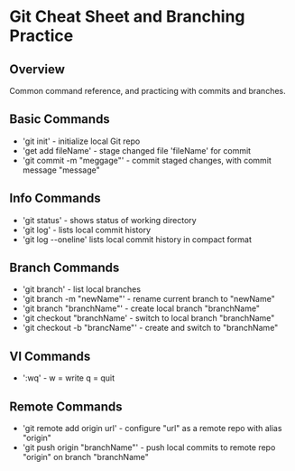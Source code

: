 # Git Cheat Sheet and Branching Practice

## Overview

Common command reference, and practicing with commits and branches.

## Basic Commands

* 'git init' - initialize local Git repo
* 'get add fileName' - stage changed file 'fileName' for commit
* 'git commit -m "meggage"' - commit staged changes, with commit message "message"

## Info Commands

* 'git status' - shows status of working directory
* 'git log' - lists local commit history
* 'git log --oneline' lists local commit history in compact format

## Branch Commands

* 'git branch' - list local branches
* 'git branch -m "newName"' - rename current branch to "newName"
* 'git branch "branchName"' - create local branch "branchName"
* 'git checkout "branchName' - switch to local branch "branchName"
* 'git checkout -b "brancName"' - create and switch to "branchName"


## VI Commands

* ':wq' - w = write q = quit 

## Remote Commands

* 'git remote add origin url' - configure "url" as a remote repo with alias "origin"
* 'git push origin "branchName"' - push local commits to remote repo "origin" on branch "branchName"

